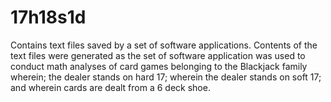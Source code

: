 # 17h18s1d
Contains text files saved by a set of software applications. Contents of the text files were generated as the set of software application was used to conduct math analyses of card games belonging to the Blackjack family wherein; the dealer stands on hard 17; wherein the dealer stands on soft 17; and wherein cards are dealt from a 6 deck shoe.
